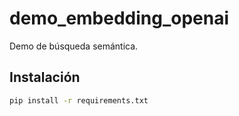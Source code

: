 # demo_embedding_openai

Demo de búsqueda semántica.

## Instalación

```bash
pip install -r requirements.txt
```

